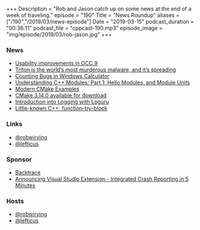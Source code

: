 +++
Description = "Rob and Jason catch up on some news at the end of a week of traveling."
episode = "190"
Title = "News Roundup"
aliases = ["/190","/2019/03/news-episode"]
Date = "2019-03-15"
podcast_duration = "00:36:11"
podcast_file = "cppcast-190.mp3"
episode_image = "img/episode/2019/03/rob-jason.jpg"
+++

### News ###

 - [Usability improvements in GCC 9](https://developers.redhat.com/blog/2019/03/08/usability-improvements-in-gcc-9/)
 - [Triton is the world’s most murderous malware, and it’s spreading](https://www.technologyreview.com/s/613054/cybersecurity-critical-infrastructure-triton-malware/)
 - [Counting Bugs in Windows Calculator](https://habr.com/en/company/pvs-studio/blog/443400/)
 - [Understanding C++ Modules: Part 1: Hello Modules, and Module Units](https://vector-of-bool.github.io/2019/03/10/modules-1.html)
 - [Modern CMake Examples](https://www.reddit.com/r/cpp/comments/azife1/modern_cmake_examples/)
 - [CMake 3.14.0 available for download](https://blog.kitware.com/cmake-3-14-0-available-for-download/)
 - [Introduction into Logging with Loguru](https://thoughts-on-cpp.com/2019/03/12/introduction-into-logging-with-loguru/)
 - [Little-known C++: function-try-block](https://mariusbancila.ro/blog/2019/03/13/little-known-cpp-function-try-block/)
 
### Links ###

 - [@robwirving](https://twitter.com/robwirving)
 - [@lefticus](https://twitter.com/lefticus)

### Sponsor ###

- [Backtrace](https://backtrace.io/?utm_source=CppCast&utm_medium=CppCast)
- [Announcing Visual Studio Extension - Integrated Crash Reporting in 5 Minutes](https://backtrace.io/blog/features/visual-studio/)

### Hosts ###

- [@robwirving](https://twitter.com/robwirving)
- [@lefticus](https://twitter.com/lefticus)
